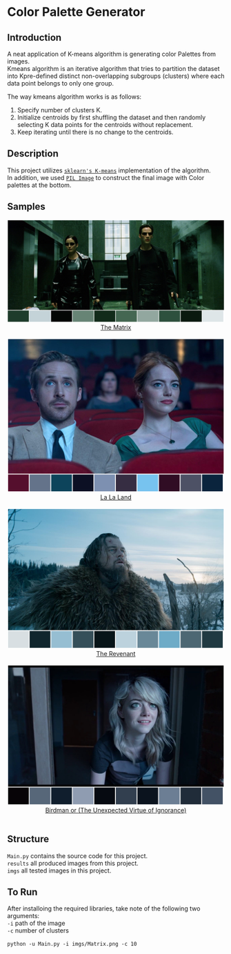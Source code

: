 # Color Palette Generator
 
## Introduction

A neat application of K-means algorithm is generating color Palettes from images.<br/>
Kmeans algorithm is an iterative algorithm that tries to partition the dataset into Kpre-defined distinct non-overlapping subgroups (clusters) where each data point belongs to only one group.<br/>

The way kmeans algorithm works is as follows:
1. Specify number of clusters K.
2. Initialize centroids by first shuffling the dataset and then randomly selecting K data points for the centroids without replacement.
3. Keep iterating until there is no change to the centroids.

## Description
This project utilizes [`sklearn's K-means`](https://scikit-learn.org/stable/modules/generated/sklearn.cluster.KMeans.html) implementation of the algorithm.<br/>
In addition, we used [`PIL Image`](https://pillow.readthedocs.io/en/stable/reference/Image.html) to construct the final image with Color palettes at the bottom.<br/>

## Samples
<p align="center">
 <img src="results/Matrix.png">
 <a href="https://www.imdb.com/title/tt0133093/">The Matrix</a>
 <br/><br/>
 
<img src="results/LaLaLand.png">
 <a href="https://www.imdb.com/title/tt3783958/?ref_=fn_al_tt_1">La La Land</a>
 <br/><br/>
 
 <img src="results/Revenant.png">
 <a href="https://www.imdb.com/title/tt1663202/?ref_=nv_sr_srsg_0">The Revenant</a>
 <br/><br/>
 
 <img src="results/birdman.png">
 <a href="https://www.imdb.com/title/tt2562232/?ref_=nv_sr_srsg_0">Birdman or (The Unexpected Virtue of Ignorance)</a>
 <br/><br/>
 </p>
 
 ## Structure
 `Main.py` contains the source code for this project.<br/>
`results` all produced images from this project.<br/>
`imgs` all tested images in this project.<br/>

 ## To Run
 After installoing the required libraries, take note of the following two arguments:<br/>
 `-i` path of the image<br/>
 `-c` number of clusters<br/>
 ```
 python -u Main.py -i imgs/Matrix.png -c 10
 ```
